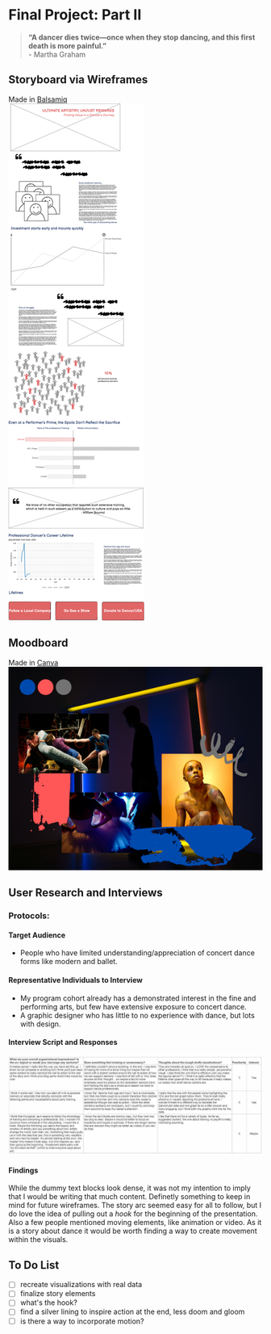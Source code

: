 # Final Project: Part II
> **“A dancer dies twice—once when they stop dancing, and this first death is more painful.”** <br/> - Martha Graham

## Storyboard via Wireframes
Made in [Balsamiq](https://balsamiq.com/) <br/>
![](AboutMePics/FinalProject_Wireframe.png)
## Moodboard
Made in [Canva](https://www.canva.com/) <br/>
![](AboutMePics/moodboard.png)
## User Research and Interviews
### Protocols:
#### Target Audience
- People who have limited understanding/appreciation of concert dance forms like modern and ballet.
#### Representative Individuals to Interview
- My program cohort already has a demonstrated interest in the fine and performing arts, but few have extensive exposure to concert dance. <br/>
- A graphic designer who has little to no experience with dance, but lots with design.
#### Interview Script and Responses
![](AboutMePics/FeedbackResponses.jpg)
#### Findings
While the dummy text blocks look dense, it was not my intention to imply that I would be writing that much content. Definetly something to keep in mind for future wireframes. The story arc seemed easy for all to follow, but I do love the idea of pulling out a *hook* for the beginning of the presentation. Also a few people mentioned moving elements, like animation or video. As it is a story about dance it would be worth finding a way to create movement within the visuals.
## To Do List
- [ ] recreate visualizations with real data
- [ ] finalize story elements
- [ ] what's the hook?
- [ ] find a silver lining to inspire action at the end, less doom and gloom
- [ ] is there a way to incorporate motion?
